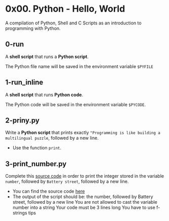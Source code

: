 # 0x00. Python - Hello, World
A compilation of Python, Shell and C Scripts as an introduction to programming with Python.

## 0-run
A **shell script** that runs a **Python script**.

The Python file name will be saved in the environment variable `$PYFILE`

## 1-run_inline
A **shell script** that runs **Python code**.

The Python code will be saved in the environment variable `$PYCODE`.

## 2-priny.py
Write a **Python script** that prints exactly `"Programming is like building a multilingual puzzle`, followed by a new line.

  * Use the function `print`.

## 3-print_number.py
Complete this [source code](https://github.com/holbertonschool/0x00.py/blob/master/3-print_number.py) in order to print the integer stored in the variable `number`, followed by `Battery street`, followed by a new line.

  * You can find the source code [here](https://github.com/holbertonschool/0x00.py/blob/master/3-print_number.py)
  * The output of the script should be:
the number, followed by Battery street,
followed by a new line
You are not allowed to cast the variable number into a string
Your code must be 3 lines long
You have to use f-strings tips
